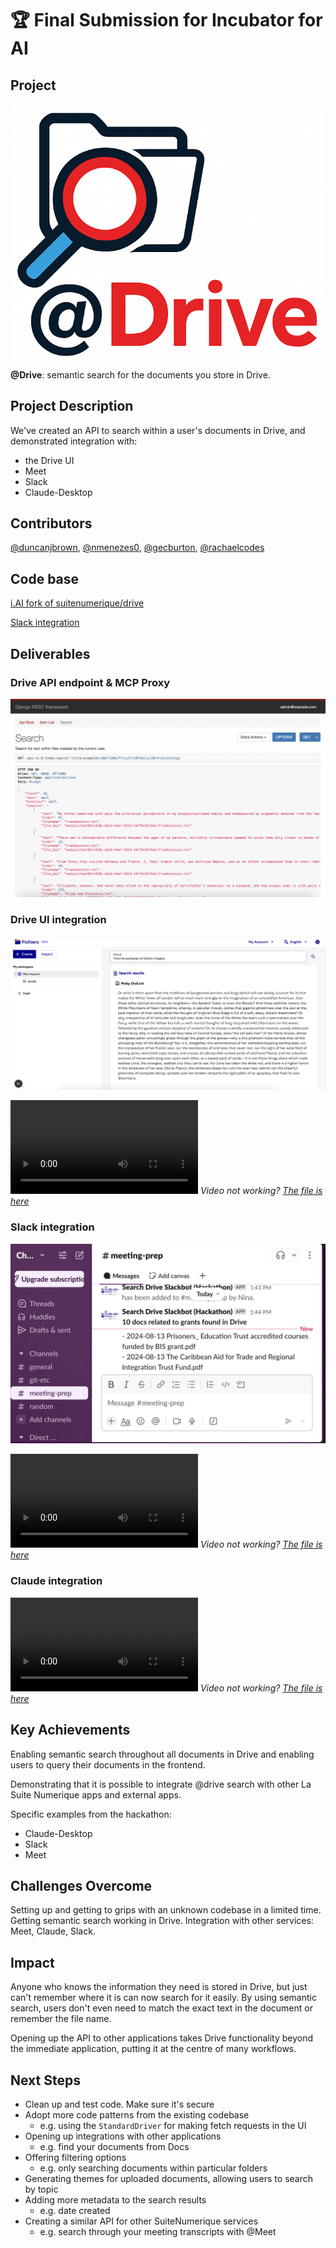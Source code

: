 # 🏆 Final Submission for Incubator for AI

## Project
![image](assets/at_drive.png)

**@Drive**: semantic search for the documents you store in Drive.

## Project Description
We've created an API to search within a user's documents in Drive, and demonstrated integration with:
* the Drive UI
* Meet
* Slack
* Claude-Desktop

## Contributors
<a href="https://github.com/duncanjbrown">@duncanjbrown</a>, <a href="https://github.com/nmenezes0">@nmenezes0</a>, <a href="https://github.com/gecburton">@gecburton</a>, <a href="https://github.com/rachaelcodes">@rachaelcodes</a>

## Code base
[i.AI fork of suitenumerique/drive](https://github.com/i-dot-ai/drive)

[Slack integration](https://github.com/i-dot-ai/slack-drive-search)


## Deliverables

### Drive API endpoint & MCP Proxy
![image](assets/drive_search_api.png)

### Drive UI integration
![image](assets/drive_search_interface_results.png)

<video src="https://github.com/user-attachments/assets/557ad7fd-6ddc-4449-aadc-160af46c83f1" controls></video>
_Video not working? [The file is here](assets/drive_search_interface_720.mp4)_

### Slack integration

![image](assets/slackbot-screenshot.png)

<video src="https://github.com/user-attachments/assets/8da4234b-5124-43d3-8a22-257ec66b3178" controls></video>
_Video not working? [The file is here](assets/slackbot-recording.mov)_

### Claude integration

<video src="https://private-user-images.githubusercontent.com/23265724/450806742-322a45d4-9801-4a54-b5cc-9eac3e85e863.mov" controls></video>
_Video not working? [The file is here](assets/claude-demo.mov)_

## Key Achievements
Enabling semantic search throughout all documents in Drive and enabling users to query their documents in the frontend.

Demonstrating that it is possible to integrate @drive search with other La Suite Numerique apps and external apps.

Specific examples from the hackathon:

* Claude-Desktop
* Slack
* Meet

## Challenges Overcome
Setting up and getting to grips with an unknown codebase in a limited time.
Getting semantic search working in Drive.
Integration with other services: Meet, Claude, Slack.

## Impact
Anyone who knows the information they need is stored in Drive, but just can't remember where it is can now search for it easily. By using semantic search, users don't even need to match the exact text in the document or remember the file name.

Opening up the API to other applications takes Drive functionality beyond the immediate application, putting it at the centre of many workflows. 

## Next Steps
* Clean up and test code. Make sure it's secure
* Adopt more code patterns from the existing codebase
  * e.g. using the `StandardDriver` for making fetch requests in the UI
* Opening up integrations with other applications
  * e.g. find your documents from Docs
* Offering filtering options
  * e.g. only searching documents within particular folders
* Generating themes for uploaded documents, allowing users to search by topic
* Adding more metadata to the search results
  * e.g. date created
* Creating a similar API for other SuiteNumerique services
  * e.g. search through your meeting transcripts with @Meet